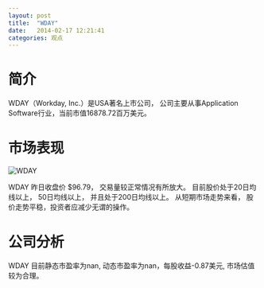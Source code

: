 ```yaml
---
layout: post
title:  "WDAY"
date:   2014-02-17 12:21:41
categories: 观点
---
```


# 简介
WDAY（Workday, Inc.）是USA著名上市公司，
公司主要从事Application Software行业，当前市值16878.72百万美元。

# 市场表现

![WDAY](http://finviz.com/chart.ashx?t=WDAY&ty=c&ta=1&p=d&s=l)

WDAY 昨日收盘价 $96.79，
交易量较正常情况有所放大。
目前股价处于20日均线以上，
50日均线以上，
并且处于200日均线以上。
从短期市场走势来看，
股价走势平稳，投资者应减少无谓的操作。

# 公司分析
WDAY 目前静态市盈率为nan, 动态市盈率为nan，每股收益-0.87美元,
市场估值较为合理。
